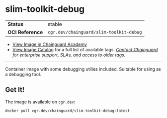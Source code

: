 <!--monopod:start-->
# slim-toolkit-debug
| | |
| - | - |
| **Status** | stable |
| **OCI Reference** | `cgr.dev/chainguard/slim-toolkit-debug` |


* [View Image in Chainguard Academy](https://edu.chainguard.dev/chainguard/chainguard-images/reference/slim-toolkit-debug/overview/)
* [View Image Catalog](https://console.enforce.dev/images/catalog) for a full list of available tags.
*[Contact Chainguard](https://www.chainguard.dev/chainguard-images) for enterprise support, SLAs, and access to older tags.*

---
<!--monopod:end-->

Container image with some debugging utilies included. Suitable for using as a debugging tool.

## Get It!

The image is available on `cgr.dev`:

```
docker pull cgr.dev/chainguard/slim-toolkit-debug:latest
```
